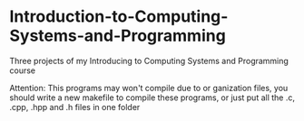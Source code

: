 # Introduction-to-Computing-Systems-and-Programming
Three projects of my Introducing to Computing Systems and Programming course

Attention: This programs may won't compile due to or ganization files, you should write a new makefile to compile these programs,
or just put all the .c, .cpp, .hpp and .h files in one folder
